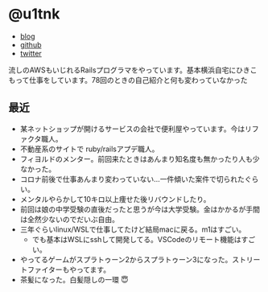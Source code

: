 # @u1tnk

- [blog](https://u1tnk.github.io/)
- [github](https://github.com/u1tnk)
- [twitter](https://twitter.com/u1tnk)

流しのAWSもいじれるRailsプログラマをやっています。基本横浜自宅にひきこもって仕事をしています。78回のときの自己紹介と何も変わっていなかった

## 最近

- 某ネットショップが開けるサービスの会社で便利屋やっています。今はリファクタ職人。
- 不動産系のサイトで ruby/railsアプデ職人。
- フィヨルドのメンター。前回来たときはあんまり知名度も無かったり人も少なかった。
- コロナ前後で仕事あんまり変わっていない…一件傾いた案件で切られたぐらい。
- メンタルやらかして10キロ以上痩せた後リバウンドしたり。
- 前回は娘の中学受験の直後だったと思うが今は大学受験。金はかかるが手間は全然少ないのでだいぶ自由。
- 三年ぐらいlinux/WSLで仕事してたけど結局macに戻る。m1はすごい。
  - でも基本はWSLにsshして開発してる。VSCodeのリモート機能はすごい。
- やってるゲームがスプラトゥーン2からスプラトゥーン3になった。ストリートファイターもやってます。
- 茶髪になった。白髪隠しの一環 😇

